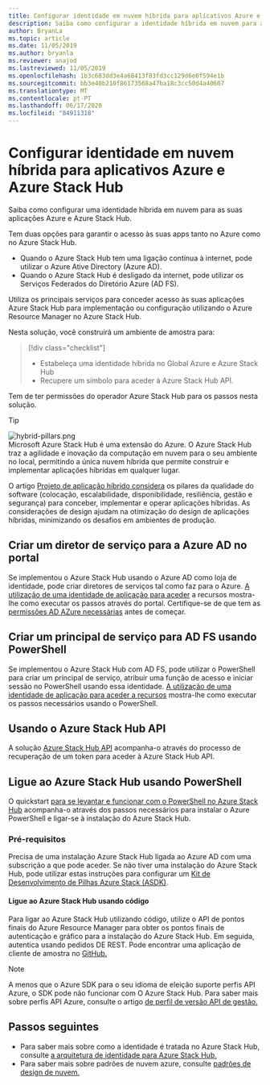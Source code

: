 ```yaml
---
title: Configurar identidade em nuvem híbrida para aplicativos Azure e Azure Stack Hub
description: Saiba como configurar a identidade híbrida em nuvem para aplicações Azure e Azure Stack Hub.
author: BryanLa
ms.topic: article
ms.date: 11/05/2019
ms.author: bryanla
ms.reviewer: anajod
ms.lastreviewed: 11/05/2019
ms.openlocfilehash: 1b3c683dd3e4a68413f83fd3cc129d6e6f594e1b
ms.sourcegitcommit: bb3e40b210f86173568a47ba18c3cc50d4a40607
ms.translationtype: MT
ms.contentlocale: pt-PT
ms.lasthandoff: 06/17/2020
ms.locfileid: "84911318"
---
```

# <a name="configure-hybrid-cloud-identity-for-azure-and-azure-stack-hub-apps"></a>Configurar identidade em nuvem híbrida para aplicativos Azure e Azure Stack Hub

Saiba como configurar uma identidade híbrida em nuvem para as suas aplicações Azure e Azure Stack Hub.

Tem duas opções para garantir o acesso às suas apps tanto no Azure como no Azure Stack Hub.

 * Quando o Azure Stack Hub tem uma ligação contínua à internet, pode utilizar o Azure Ative Directory (Azure AD).
 * Quando o Azure Stack Hub é desligado da internet, pode utilizar os Serviços Federados do Diretório Azure (AD FS).

Utiliza os principais serviços para conceder acesso às suas aplicações Azure Stack Hub para implementação ou configuração utilizando o Azure Resource Manager no Azure Stack Hub.

Nesta solução, você construirá um ambiente de amostra para:

> [!div class="checklist"]
> - Estabeleça uma identidade híbrida no Global Azure e Azure Stack Hub
> - Recupere um símbolo para aceder à Azure Stack Hub API.

Tem de ter permissões do operador Azure Stack Hub para os passos nesta solução.

> [!Tip]  
> ![hybrid-pillars.png](./media/solution-deployment-guide-cross-cloud-scaling/hybrid-pillars.png)  
> Microsoft Azure Stack Hub é uma extensão do Azure. O Azure Stack Hub traz a agilidade e inovação da computação em nuvem para o seu ambiente no local, permitindo a única nuvem híbrida que permite construir e implementar aplicações híbridas em qualquer lugar.  
> 
> O artigo [Projeto de aplicação híbrido considera](overview-app-design-considerations.md) os pilares da qualidade do software (colocação, escalabilidade, disponibilidade, resiliência, gestão e segurança) para conceber, implementar e operar aplicações híbridas. As considerações de design ajudam na otimização do design de aplicações híbridas, minimizando os desafios em ambientes de produção.

## <a name="create-a-service-principal-for-azure-ad-in-the-portal"></a>Criar um diretor de serviço para a Azure AD no portal

Se implementou o Azure Stack Hub usando o Azure AD como loja de identidade, pode criar diretores de serviços tal como faz para o Azure. [A utilização de uma identidade de aplicação para aceder](/azure-stack/operator/azure-stack-create-service-principals.md#manage-an-azure-ad-app-identity) a recursos mostra-lhe como executar os passos através do portal. Certifique-se de que tem as [permissões AD AZure necessárias](/azure/azure-resource-manager/resource-group-create-service-principal-portal#required-permissions) antes de começar.

## <a name="create-a-service-principal-for-ad-fs-using-powershell"></a>Criar um principal de serviço para AD FS usando PowerShell

Se implementou o Azure Stack Hub com AD FS, pode utilizar o PowerShell para criar um principal de serviço, atribuir uma função de acesso e iniciar sessão no PowerShell usando essa identidade. [A utilização de uma identidade de aplicação para aceder a recursos](/azure-stack/operator/azure-stack-create-service-principals.md#manage-an-ad-fs-app-identity) mostra-lhe como executar os passos necessários usando o PowerShell.

## <a name="using-the-azure-stack-hub-api"></a>Usando o Azure Stack Hub API

A solução [Azure Stack Hub API](/azure-stack/user/azure-stack-rest-api-use.md) acompanha-o através do processo de recuperação de um token para aceder à Azure Stack Hub API.

## <a name="connect-to-azure-stack-hub-using-powershell"></a>Ligue ao Azure Stack Hub usando PowerShell

O quickstart [para se levantar e funcionar com o PowerShell no Azure Stack Hub](/azure-stack/operator/azure-stack-powershell-install.md) acompanha-o através dos passos necessários para instalar o Azure PowerShell e ligar-se à instalação do Azure Stack Hub.

### <a name="prerequisites"></a>Pré-requisitos

Precisa de uma instalação Azure Stack Hub ligada ao Azure AD com uma subscrição a que pode aceder. Se não tiver uma instalação do Azure Stack Hub, pode utilizar estas instruções para configurar um [Kit de Desenvolvimento de Pilhas Azure Stack (ASDK)](/azure-stack/asdk/asdk-install.md).

#### <a name="connect-to-azure-stack-hub-using-code"></a>Ligue ao Azure Stack Hub usando código

Para ligar ao Azure Stack Hub utilizando código, utilize o API de pontos finais do Azure Resource Manager para obter os pontos finais de autenticação e gráfico para a instalação do Azure Stack Hub. Em seguida, autentica usando pedidos DE REST. Pode encontrar uma aplicação de cliente de amostra no [GitHub.](https://github.com/shriramnat/HybridARMApplication)

>[!Note]
>A menos que o Azure SDK para o seu idioma de eleição suporte perfis API Azure, o SDK pode não funcionar com O Azure Stack Hub. Para saber mais sobre perfis API Azure, consulte o artigo [de perfil de versão API de gestão.](/azure-stack/user/azure-stack-version-profiles.md)

## <a name="next-steps"></a>Passos seguintes

- Para saber mais sobre como a identidade é tratada no Azure Stack Hub, consulte [a arquitetura de identidade para Azure Stack Hub.](/azure-stack/operator/azure-stack-identity-architecture.md)
- Para saber mais sobre padrões de nuvem azure, consulte [padrões de design de nuvem.](https://docs.microsoft.com/azure/architecture/patterns)
